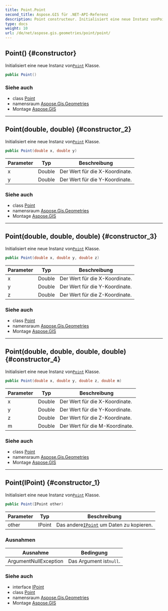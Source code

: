 ```yaml
---
title: Point.Point
second_title: Aspose.GIS für .NET-API-Referenz
description: Point constructeur. Initialisiert eine neue Instanz vonPoint Klasse.
type: docs
weight: 10
url: /de/net/aspose.gis.geometries/point/point/
---
```

## Point() {#constructor}

Initialisiert eine neue Instanz von[`Point`](../) Klasse.

```csharp
public Point()
```

### Siehe auch

* class [Point](../)
* namensraum [Aspose.Gis.Geometries](../../point/)
* Montage [Aspose.GIS](../../../)

---

## Point(double, double) {#constructor_2}

Initialisiert eine neue Instanz von[`Point`](../) Klasse.

```csharp
public Point(double x, double y)
```

| Parameter | Typ | Beschreibung |
| --- | --- | --- |
| x | Double | Der Wert für die X-Koordinate. |
| y | Double | Der Wert für die Y-Koordinate. |

### Siehe auch

* class [Point](../)
* namensraum [Aspose.Gis.Geometries](../../point/)
* Montage [Aspose.GIS](../../../)

---

## Point(double, double, double) {#constructor_3}

Initialisiert eine neue Instanz von[`Point`](../) Klasse.

```csharp
public Point(double x, double y, double z)
```

| Parameter | Typ | Beschreibung |
| --- | --- | --- |
| x | Double | Der Wert für die X-Koordinate. |
| y | Double | Der Wert für die Y-Koordinate. |
| z | Double | Der Wert für die Z-Koordinate. |

### Siehe auch

* class [Point](../)
* namensraum [Aspose.Gis.Geometries](../../point/)
* Montage [Aspose.GIS](../../../)

---

## Point(double, double, double, double) {#constructor_4}

Initialisiert eine neue Instanz von[`Point`](../) Klasse.

```csharp
public Point(double x, double y, double z, double m)
```

| Parameter | Typ | Beschreibung |
| --- | --- | --- |
| x | Double | Der Wert für die X-Koordinate. |
| y | Double | Der Wert für die Y-Koordinate. |
| z | Double | Der Wert für die Z-Koordinate. |
| m | Double | Der Wert für die M-Koordinate. |

### Siehe auch

* class [Point](../)
* namensraum [Aspose.Gis.Geometries](../../point/)
* Montage [Aspose.GIS](../../../)

---

## Point(IPoint) {#constructor_1}

Initialisiert eine neue Instanz von[`Point`](../) Klasse.

```csharp
public Point(IPoint other)
```

| Parameter | Typ | Beschreibung |
| --- | --- | --- |
| other | IPoint | Das andere[`IPoint`](../../ipoint/) um Daten zu kopieren. |

### Ausnahmen

| Ausnahme | Bedingung |
| --- | --- |
| ArgumentNullException | Das Argument ist`null`. |

### Siehe auch

* interface [IPoint](../../ipoint/)
* class [Point](../)
* namensraum [Aspose.Gis.Geometries](../../point/)
* Montage [Aspose.GIS](../../../)



